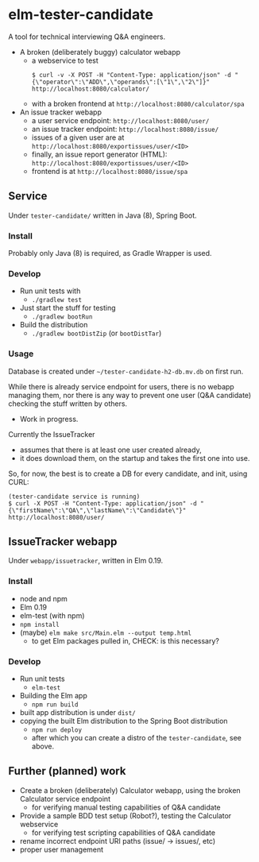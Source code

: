 
# elm-tester-candidate

A tool for technical interviewing Q&A engineers.
- A broken (deliberately buggy) calculator webapp
  - a webservice to test
	```
	$ curl -v -X POST -H "Content-Type: application/json" -d "{\"operator\":\"ADD\",\"operands\":[\"1\",\"2\"]}" http://localhost:8080/calculator/
	```
  - with a broken frontend at `http://localhost:8080/calculator/spa`
- An issue tracker webapp
  - a user service endpoint: `http://localhost:8080/user/`
  - an issue tracker endpoint: `http://localhost:8080/issue/`
  - issues of a given user are at `http://localhost:8080/exportissues/user/<ID>`
  - finally, an issue report generator (HTML): `http://localhost:8080/exportissues/user/<ID>`
  - frontend is at `http://localhost:8080/issue/spa`

## Service

Under `tester-candidate/` written in Java (8), Spring Boot.

### Install
Probably only Java (8) is required, as Gradle Wrapper is used.

### Develop

- Run unit tests with
  - `./gradlew test`
- Just start the stuff for testing
  - `./gradlew bootRun`
- Build the distribution
  - `./gradlew bootDistZip` (or `bootDistTar`)

### Usage

Database is created under `~/tester-candidate-h2-db.mv.db` on first run.

While there is already service endpoint for users, there is no webapp
managing them, nor there is any way to prevent one user (Q&A candidate)
checking the stuff written by others.
- Work in progress.

Currently the IssueTracker
- assumes that there is at least one user created already,
- it does download them, on the startup and takes the first one into use.

So, for now, the best is to create a DB for every candidate, and init, using
CURL:
```
(tester-candidate service is running)
$ curl -X POST -H "Content-Type: application/json" -d "{\"firstName\":\"QA\",\"lastName\":\"Candidate\"}" http://localhost:8080/user/
```


## IssueTracker webapp

Under `webapp/issuetracker`, written in Elm 0.19.

### Install

- node and npm
- Elm 0.19
- elm-test (with npm)
- `npm install`
- (maybe) `elm make src/Main.elm --output temp.html`
	- to get Elm packages pulled in, CHECK: is this necessary?

### Develop

- Run unit tests
  - `elm-test`
- Building the Elm app
  - `npm run build`
- built app distribution is under `dist/`
- copying the built Elm distribution to the Spring Boot distribution
  - `npm run deploy`
  - after which you can create a distro of the `tester-candidate`, see above.

## Further (planned) work
- Create a broken (deliberately) Calculator webapp, using the broken Calculator service endpoint
  - for verifying manual testing capabilities of Q&A candidate
- Provide a sample BDD test setup (Robot?), testing the Calculator webservice
  - for verifying test scripting capabilities of Q&A candidate
- rename incorrect endpoint URI paths (issue/ -> issues/, etc)
- proper user management
